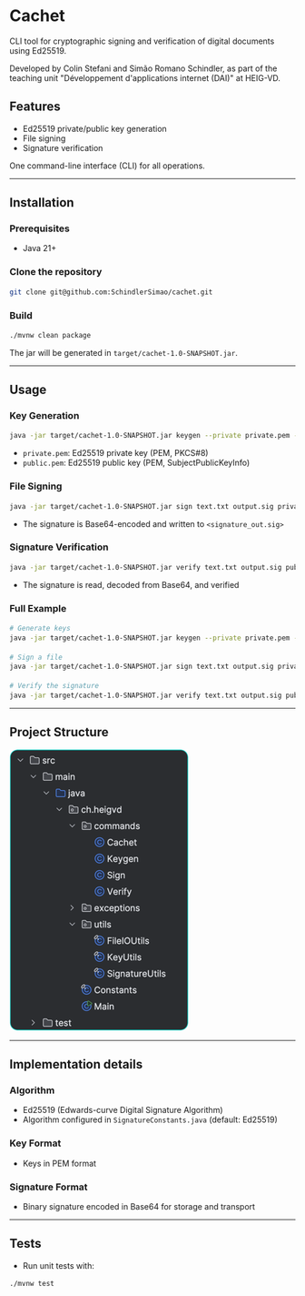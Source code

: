 # Cachet

CLI tool for cryptographic signing and verification of digital documents using Ed25519.

Developed by Colin Stefani and Simão Romano Schindler, as part of the teaching unit 
"Développement d'applications internet (DAI)" at HEIG-VD.

## Features
- Ed25519 private/public key generation
- File signing
- Signature verification

One command-line interface (CLI) for all operations.

---

## Installation

### Prerequisites
- Java 21+

### Clone the repository
```sh
git clone git@github.com:SchindlerSimao/cachet.git
```

### Build
```sh
./mvnw clean package
```
The jar will be generated in `target/cachet-1.0-SNAPSHOT.jar`.

---

## Usage

### Key Generation
```sh
java -jar target/cachet-1.0-SNAPSHOT.jar keygen --private private.pem --public public.pem
```
- `private.pem`: Ed25519 private key (PEM, PKCS#8)
- `public.pem`: Ed25519 public key (PEM, SubjectPublicKeyInfo)

### File Signing
```sh
java -jar target/cachet-1.0-SNAPSHOT.jar sign text.txt output.sig private.pem
```
- The signature is Base64-encoded and written to `<signature_out.sig>`

### Signature Verification
```sh
java -jar target/cachet-1.0-SNAPSHOT.jar verify text.txt output.sig public.pem
```
- The signature is read, decoded from Base64, and verified

### Full Example
```sh
# Generate keys
java -jar target/cachet-1.0-SNAPSHOT.jar keygen --private private.pem --public public.pem

# Sign a file
java -jar target/cachet-1.0-SNAPSHOT.jar sign text.txt output.sig private.pem

# Verify the signature
java -jar target/cachet-1.0-SNAPSHOT.jar verify text.txt output.sig public.pem
```

---

## Project Structure

![Project structure](image/project_structure.png)

---

## Implementation details

### Algorithm
- Ed25519 (Edwards-curve Digital Signature Algorithm)
- Algorithm configured in `SignatureConstants.java` (default: Ed25519)

### Key Format
- Keys in PEM format

### Signature Format
- Binary signature encoded in Base64 for storage and transport

---

## Tests
- Run unit tests with:
```sh
./mvnw test
```
